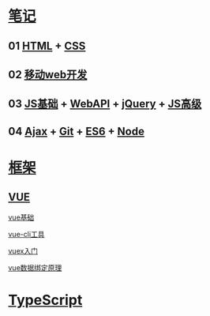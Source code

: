 # [笔记](https://github.com/keyp-China/WEB_NODE/tree/master/%E7%AC%94%E8%AE%B0)
## 01 [HTML](https://github.com/keyp-China/WEB_NODE/blob/master/笔记/01.HTML.md) + [CSS](https://github.com/keyp-China/WEB_NODE/blob/master/笔记/01.CSS.md)

## 02 [移动web开发](https://github.com/keyp-China/WEB_NODE/blob/master/笔记/02.移动web开发.md)

## 03 [JS基础](https://github.com/keyp-China/WEB_NODE/blob/master/%E7%AC%94%E8%AE%B0/03-01.JS_Base.md) + [WebAPI](https://github.com/keyp-China/WEB_NODE/blob/master/%E7%AC%94%E8%AE%B0/03-02.WebAPI.md) + [jQuery](https://github.com/keyp-China/WEB_NODE/blob/master/%E7%AC%94%E8%AE%B0/03-03.jQuery.md) + [JS高级](https://github.com/keyp-China/WEB_NODE/blob/master/%E7%AC%94%E8%AE%B0/03-04.JS_Advanced.md)

## 04 [Ajax](https://github.com/keyp-China/WEB_NODE/blob/master/%E7%AC%94%E8%AE%B0/04-01.Ajax.md) + [Git](https://github.com/keyp-China/WEB_NODE/blob/master/%E7%AC%94%E8%AE%B0/04-02.git.md) + [ES6](https://github.com/keyp-China/WEB_NODE/blob/master/%E7%AC%94%E8%AE%B0/04-03.ES6.md) + [Node](https://github.com/keyp-China/WEB_NODE/blob/master/%E7%AC%94%E8%AE%B0/04-04.Node.md)

# [框架](https://github.com/keyp-China/WEB_NODE/tree/master/%E6%A1%86%E6%9E%B6)

## [VUE](https://github.com/keyp-China/WEB_NODE/tree/master/%E6%A1%86%E6%9E%B6/VUE)

[vue基础](https://github.com/keyp-China/WEB_NODE/blob/master/%E6%A1%86%E6%9E%B6/VUE/vue%E5%9F%BA%E7%A1%80.md)

[vue-cli工具](https://github.com/keyp-China/WEB_NODE/blob/master/框架/VUE/vue-cli工具.md)

[vuex入门](https://github.com/keyp-China/WEB_NODE/blob/master/%E6%A1%86%E6%9E%B6/VUE/vuex%E5%85%A5%E9%97%A8.md)

[vue数据绑定原理](https://github.com/keyp-China/WEB_NODE/blob/master/%E6%A1%86%E6%9E%B6/VUE/vue%E6%95%B0%E6%8D%AE%E7%BB%91%E5%AE%9A%E5%8E%9F%E7%90%86.md)



# [TypeScript](https://github.com/keyp-China/WEB_NODE/blob/master/TypeScript/TypeScript.md)